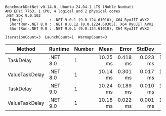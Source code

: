 ```

BenchmarkDotNet v0.14.0, Ubuntu 24.04.1 LTS (Noble Numbat)
AMD EPYC 7763, 1 CPU, 4 logical and 2 physical cores
.NET SDK 9.0.102
  [Host]            : .NET 9.0.1 (9.0.124.61010), X64 RyuJIT AVX2
  ShortRun-.NET 8.0 : .NET 8.0.12 (8.0.1224.60305), X64 RyuJIT AVX2
  ShortRun-.NET 9.0 : .NET 9.0.1 (9.0.124.61010), X64 RyuJIT AVX2

IterationCount=3  LaunchCount=1  WarmupCount=3  

```
| Method         | Runtime  | Number | Mean     | Error    | StdDev   | Min      | Max      | Allocated |
|--------------- |--------- |------- |---------:|---------:|---------:|---------:|---------:|----------:|
| TaskDelay      | .NET 8.0 | 1      | 10.25 ms | 0.418 ms | 0.023 ms | 10.23 ms | 10.28 ms |     352 B |
| ValueTaskDelay | .NET 8.0 | 1      | 10.14 ms | 0.301 ms | 0.017 ms | 10.13 ms | 10.16 ms |     128 B |
| TaskDelay      | .NET 9.0 | 1      | 10.24 ms | 0.189 ms | 0.010 ms | 10.24 ms | 10.26 ms |     352 B |
| ValueTaskDelay | .NET 9.0 | 1      | 10.18 ms | 0.022 ms | 0.001 ms | 10.17 ms | 10.18 ms |     128 B |
